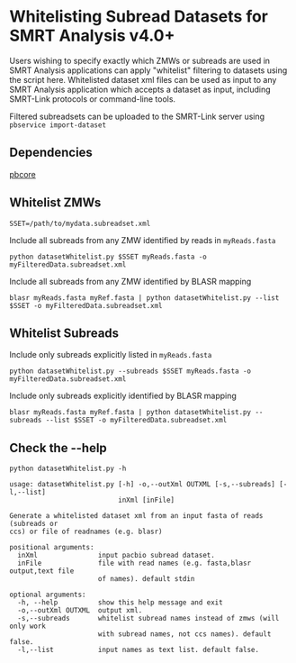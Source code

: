 # Whitelisting Subread Datasets for SMRT Analysis v4.0+
Users wishing to specify exactly which ZMWs or subreads are used in SMRT Analysis applications can apply "whitelist" filtering to datasets using the script here.  Whitelisted dataset xml files can be used as input to any SMRT Analysis application which accepts a dataset as input, including SMRT-Link protocols or command-line tools.

Filtered subreadsets can be uploaded to the SMRT-Link server using `pbservice import-dataset` 

## Dependencies
[pbcore](https://github.com/PacificBiosciences/pbcore)

## Whitelist ZMWs

    SSET=/path/to/mydata.subreadset.xml

Include all subreads from any ZMW identified by reads in `myReads.fasta`

    python datasetWhitelist.py $SSET myReads.fasta -o myFilteredData.subreadset.xml
    
Include all subreads from any ZMW identified by BLASR mapping

    blasr myReads.fasta myRef.fasta | python datasetWhitelist.py --list $SSET -o myFilteredData.subreadset.xml 

## Whitelist Subreads
Include only subreads explicitly listed in `myReads.fasta`

    python datasetWhitelist.py --subreads $SSET myReads.fasta -o myFilteredData.subreadset.xml

Include only subreads explicitly identified by BLASR mapping

    blasr myReads.fasta myRef.fasta | python datasetWhitelist.py --subreads --list $SSET -o myFilteredData.subreadset.xml

## Check the --help

    python datasetWhitelist.py -h

    usage: datasetWhitelist.py [-h] -o,--outXml OUTXML [-s,--subreads] [-l,--list]
                               inXml [inFile]
    
    Generate a whitelisted dataset xml from an input fasta of reads (subreads or
    ccs) or file of readnames (e.g. blasr)
    
    positional arguments:
      inXml               input pacbio subread dataset.
      inFile              file with read names (e.g. fasta,blasr output,text file
                          of names). default stdin
    
    optional arguments:
      -h, --help          show this help message and exit
      -o,--outXml OUTXML  output xml.
      -s,--subreads       whitelist subread names instead of zmws (will only work
                          with subread names, not ccs names). default false.
      -l,--list           input names as text list. default false.
